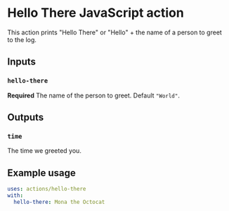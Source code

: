 # Hello There JavaScript action

This action prints "Hello There" or "Hello" + the name of a person to greet to the log.

## Inputs

### `hello-there`

**Required** The name of the person to greet. Default `"World"`.

## Outputs

### `time`

The time we greeted you.

## Example usage

```yaml
uses: actions/hello-there
with:
  hello-there: Mona the Octocat
```

